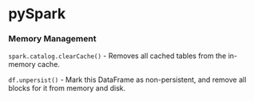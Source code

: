 # pySpark

### Memory Management
`spark.catalog.clearCache()` - Removes all cached tables from the in-memory cache.

`df.unpersist()` - Mark this DataFrame as non-persistent, and remove all blocks for it from memory and disk.
